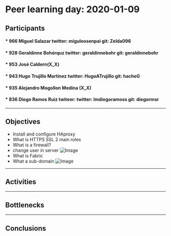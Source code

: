 # Peer learning day: 2020-01-09

## Participants

#### * 966 Miguel Salazar twitter: miguleosenpai git: Zelda096   
#### * 928 Geraldinne Bohórquz twitter: geraldinnebohr git: geraldinnebohr   
#### * 953 José Caldern(X_X)
#### * 943 Hugo Trujillo Martinez twitter: HugoATrujillo git: hacheG
#### * 935 Alejandro Mogollon Medina (X_X)
#### * 836 Diego Ramos Ruiz twiteer: twitter: Imdiegoramoss git: diegormsr
---
## Objectives
* Install and configure HAproxy
* What is HTTPS SSL 2 main roles
* What is a firewall?
* change user in server ![Image](https://images.vexels.com/media/users/3/134175/isolated/lists/3047359147b19028bcb836ce267b24e0-icono-de-estrella-dibujado-a-mano-56.png)
* What is Fabric
* What a sub-domain ![Image](https://images.vexels.com/media/users/3/134175/isolated/lists/3047359147b19028bcb836ce267b24e0-icono-de-estrella-dibujado-a-mano-56.png)
---
## Activities
---
## Bottlenecks
---
## Conclusions
